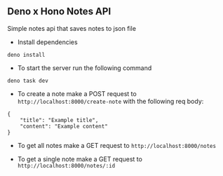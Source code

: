 ## Deno x Hono Notes API

Simple notes api that saves notes to json file

- Install dependencies

```
deno install
```

- To start the server run the following command

```
deno task dev
```

- To create a note make a POST request to `http://localhost:8000/create-note` with the following req body:

```
{
    "title": "Example title",
    "content": "Example content"
}
```

- To get all notes make a GET request to `http://localhost:8000/notes`

- To get a single note make a GET request to `http://localhost:8000/notes/:id`
